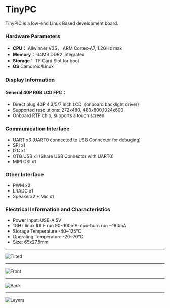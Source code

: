 # TinyPC
TinyPIC is a low-end Linux Based development board.       

### Hardware Parameters
- **CPU：** Allwinner V3S， ARM Cortex-A7, 1.2GHz max       
- **Memory：** 64MB DDR2 integrated 
- **Storage：** TF Card Slot for boot
- **OS** Camdroid/Linux

### Display Information
#### General 40P RGB LCD FPC：
- Direct plug 40P 4.3/5/7 inch LCD（onboard backlight driver)
- Supported resolutions: 272x480, 480x800,1024x600
- Onboard RTP chip, supports a touch screen

### Communication Interface
- UART x3 (UART0 connected to USB Connector for debuging)
- SPI x1
- I2C x1
- OTG USB x1 (Share USB Connector with UART0)
- MIPI CSI x1

### Other Interface
- PWM x2
- LRADC x1
- Speakerx2 + Mic x1

### Electrical Information and Characteristics
- Power Input: USB-A 5V
- 1GHz linux IDLE run 90~100mA; cpu-burn run ~180mA
- Storage Temperature -40~125℃
- Operating Temperature -20~70℃
- Size: 65x27.5mm

---

![Tilted](https://github.com/AmirhoseinMasoumi/TinyPC/blob/main/Assets/Images/Tilted.png)

---

![Front](https://github.com/AmirhoseinMasoumi/TinyPC/blob/main/Assets/Images/Front.png)

---

![Back](https://github.com/AmirhoseinMasoumi/TinyPC/blob/main/Assets/Images/Back.png)

---

![Layers](https://github.com/AmirhoseinMasoumi/TinyPC/blob/main/Assets/Images/Layers.png)
